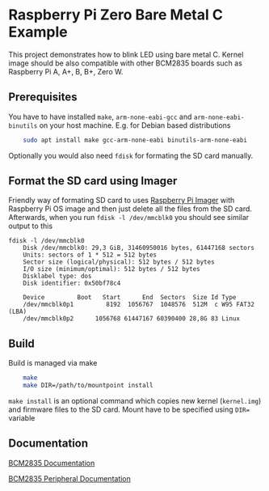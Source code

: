 # Raspberry Pi Zero Bare Metal C Example
This project demonstrates how to blink LED using bare metal C. Kernel image should be also compatible with other BCM2835 boards such as Raspberry Pi A, A+, B, B+, Zero W.

## Prerequisites

You have to have installed `make`, `arm-none-eabi-gcc` and `arm-none-eabi-binutils` on your host machine. E.g. for Debian based distributions

```sh
	sudo apt install make gcc-arm-none-eabi binutils-arm-none-eabi
```
Optionally you would also need `fdisk` for formating the SD card manually.

## Format the SD card using Imager

Friendly way of formating SD card to uses [Raspberry Pi Imager](https://www.raspberrypi.com/software/) with Raspberry Pi OS image and then just delete all the files from the SD card. Afterwards, when you run `fdisk -l /dev/mmcblk0` you should see similar output to this

```
fdisk -l /dev/mmcblk0
	Disk /dev/mmcblk0: 29,3 GiB, 31460950016 bytes, 61447168 sectors
	Units: sectors of 1 * 512 = 512 bytes
	Sector size (logical/physical): 512 bytes / 512 bytes
	I/O size (minimum/optimal): 512 bytes / 512 bytes
	Disklabel type: dos
	Disk identifier: 0x50bf78c4

	Device         Boot   Start      End  Sectors  Size Id Type
	/dev/mmcblk0p1         8192  1056767  1048576  512M  c W95 FAT32 (LBA)
	/dev/mmcblk0p2      1056768 61447167 60390400 28,8G 83 Linux
```   

## Build

Build is managed via make
```sh
	make
	make DIR=/path/to/mountpoint install
```

`make install` is an optional command which copies new kernel (`kernel.img`) and firmware files to the SD card. Mount have to be specified using `DIR=` variable

## Documentation

[BCM2835 Documentation](https://www.raspberrypi.com/documentation/computers/processors.html)

[BCM2835 Peripheral Documentation](https://datasheets.raspberrypi.com/bcm2835/bcm2835-peripherals.pdf)